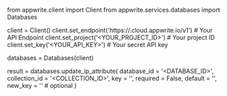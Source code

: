 from appwrite.client import Client
from appwrite.services.databases import Databases

client = Client()
client.set_endpoint('https://<REGION>.cloud.appwrite.io/v1') # Your API Endpoint
client.set_project('<YOUR_PROJECT_ID>') # Your project ID
client.set_key('<YOUR_API_KEY>') # Your secret API key

databases = Databases(client)

result = databases.update_ip_attribute(
    database_id = '<DATABASE_ID>',
    collection_id = '<COLLECTION_ID>',
    key = '',
    required = False,
    default = '',
    new_key = '' # optional
)
